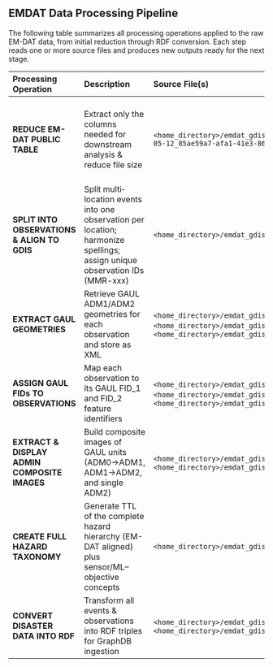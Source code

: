 ## EMDAT Data Processing Pipeline

The following table summarizes all processing operations applied to the raw EM-DAT data, from initial reduction through RDF conversion. Each step reads one or more source files and produces new outputs ready for the next stage.

| Processing Operation                                   | Description                                                                                                                  | Source File(s)                                                                                                                                                                                                    | Destination File(s)                                                                                                                            | Script Name / API          | Remarks                                                                                                                                                                                                                                          |
|:-------------------------------------------------------|:-----------------------------------------------------------------------------------------------------------------------------|:------------------------------------------------------------------------------------------------------------------------------------------------------------------------------------------------------------------|:------------------------------------------------------------------------------------------------------------------------------------------------|:---------------------------|:--------------------------------------------------------------------------------------------------------------------------------------------------------------------------------------------------------------------------------------------------|
| **REDUCE EM-DAT PUBLIC TABLE**                         | Extract only the columns needed for downstream analysis & reduce file size                                                   | `<home_directory>/emdat_gdis_semantic_connector/Data/public_emdat_custom_request_2024-05-12_85ae59a7-afa1-41e3-8642-596f53c2731a.xlsx`                                                                                                                       | `<home_directory>/emdat_gdis_semantic_connector/Data/public_emdat_reduced.xlsx`                                                                                                                     | `reduce_emdat.py`         | Retained columns:<br/>`DisNo., Classification Key, External IDs, Event Name, ISO, Country, Subregion, Region, Location, Origin, Associated Types, Latitude, Longitude, River Basin, Start Year, Start Month, Start Day, End Year, End Month, End Day, Admin Units (adm1_code, adm1_name, adm2_code, adm2_name), Entry Date, Last Update` |
| **SPLIT INTO OBSERVATIONS & ALIGN TO GDIS**            | Split multi‐location events into one observation per location; harmonize spellings; assign unique observation IDs (MMR-xxx) | `<home_directory>/emdat_gdis_semantic_connector/Data/public_emdat_reduced.xlsx`                                                                                                                                                                                       | `<home_directory>/emdat_gdis_semantic_connector/Data/public_emdat_gdis_aligned.xlsx`                                                                                                                | `<home_directory>/emdat_gdis_semantic_connector/emdat2gdis.py`           | 1. Fix spelling differences between sources<br/>2. Link observations by `DisNo.`<br/>3. Generate unique IDs (`MMR-xxx`)                                                                                                                       |
| **EXTRACT GAUL GEOMETRIES**                            | Retrieve GAUL ADM1/ADM2 geometries for each observation and store as XML                                                     | `<home_directory>/emdat_gdis_semantic_connector/Data/public_emdat_gdis_aligned.xlsx`,<br/>`<home_directory>/emdat_gdis_semantic_connector/Data/g2015_2014_1.xml`, </br> `<home_directory>/emdat_gdis_semantic_connector/Data/g2015_2014_2.xml`                                                                                                                                      | `<home_directory>/emdat_gdis_semantic_connector/Data/g2015_2014_1_geom_extract.xml`,<br/>`<home_directory>/emdat_gdis_semantic_connector/Data/g2015_2014_2_geom_extract.xml`,<br/>`<home_directory>/emdat_gdis_semantic_connector/Data/public_emdat_gdis_gaul_aligned.xlsx`                                      | `<home_directory>/emdat_gdis_semantic_connector/emdat_gdis2gaul.py`      | Writes one XML per GAUL level and a combined Excel with geometry references                                                                                                                                |
| **ASSIGN GAUL FIDs TO OBSERVATIONS**                   | Map each observation to its GAUL FID_1 and FID_2 feature identifiers                                                                 | `<home_directory>/emdat_gdis_semantic_connector/Data/g2015_2014_1_geom_extract.xml`,<br/>`<home_directory>/emdat_gdis_semantic_connector/Data/g2015_2014_2_geom_extract.xml`,<br/>`<home_directory>/emdat_gdis_semantic_connector/Data/public_emdat_gdis_gaul_aligned.xlsx`                                                                                                       | `<home_directory>/emdat_gdis_semantic_connector/Data/public_emdat_gdis_gaul_fids.xlsx`                                                                                                               | `<home_directory>/emdat_gdis_semantic_connector/emdat_gdis_gaul_fids.py` | Added columns:<br/>`Unique Code, FID_1, adm1_code, adm1_name, FID_2, adm2_code, adm2_name`                                                                                                                |
| **EXTRACT & DISPLAY ADMIN COMPOSITE IMAGES**           | Build composite images of GAUL units (ADM0→ADM1, ADM1→ADM2, and single ADM2)                                                  | `<home_directory>/emdat_gdis_semantic_connector/Data/g2015_2014_1.xml`, `<home_directory>/emdat_gdis_semantic_connector/Data/g2015_2014_2.xml`                                                                                                                                                                            | `<home_directory>/emdat_gdis_semantic_connector/Data/ADM0_Composite_Images/*.png`,<br/>`<home_directory>/emdat_gdis_semantic_connector/Data/ADM1_Composite_Images/*.png`,<br/>`<home_directory>/emdat_gdis_semantic_connector/Data/ADM2_Composite_Images/*.png`                                               | `<home_directory>/emdat_gdis_semantic_connector/Data/CompositeImages_ADM0.py`<br/>`<home_directory>/emdat_gdis_semantic_connector/CompositeImages_ADM1.py`<br/>`<home_directory>/emdat_gdis_semantic_connector/CompositeImages_ADM2.py` | Produces one map per administrative unit level for visual QA                                                                                                                                         |
| **CREATE FULL HAZARD TAXONOMY**                        | Generate TTL of the complete hazard hierarchy (EM-DAT aligned) plus sensor/ML–objective concepts                             | `<home_directory>/emdat_gdis_semantic_connector/Data/classification_mapping.csv`                                                                                                                                                                                       | `<home_directory>/emdat_gdis_semantic_connector/Data/hazard_taxonomy.ttl`                                                                                                                            | `Build_hazard_taxonomy.py` | Reads the canonical `key → group,subgroup,type,subtype` CSV and emits RDF classes & `rdfs:subClassOf` triples                                                                                         |
| **CONVERT DISASTER DATA INTO RDF**                     | Transform all events & observations into RDF triples for GraphDB ingestion                                                   | `<home_directory>/emdat_gdis_semantic_connector/Data/public_emdat_GDIS_GAUL_FIDs.xlsx`,<br/>`<home_directory>/emdat_gdis_semantic_connector/Data/classification_mapping.csv`                                                                                                                                                | `<home_directory>/emdat_gdis_semantic_connector/Data/emdat_gdis_gaul_observations_enhanced.ttl`                                                                                                       | `<home_directory>/emdat_gdis_semantic_connector/RDF_Ingestion_Script.py`  | Reads mapping CSV to assign `hasHazardGroup/Subgroup/Type/Subtype` and emits all event/observation triples (dates, locations, QA flags, GAUL links)                                                     |


